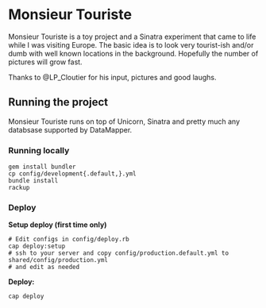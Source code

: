 # Monsieur Touriste

Monsieur Touriste is a toy project and a Sinatra experiment that came to life
while I was visiting Europe. The basic idea is to look very tourist-ish and/or
dumb with well known locations in the background. Hopefully the number of
pictures will grow fast.

Thanks to @LP_Cloutier for his input, pictures and good laughs.

## Running the project

Monsieur Touriste runs on top of Unicorn, Sinatra and pretty much any
databsase supported by DataMapper.

### Running locally
    gem install bundler
    cp config/development{.default,}.yml
    bundle install
    rackup

### Deploy
**Setup deploy (first time only)**

    # Edit configs in config/deploy.rb
    cap deploy:setup
    # ssh to your server and copy config/production.default.yml to shared/config/production.yml
    # and edit as needed

**Deploy:**

    cap deploy

